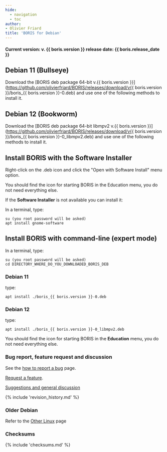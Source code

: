 ```yaml
---
hide:
  - navigation
  - toc
author:
- Olivier Friard
title: 'BORIS for Debian'
---
```



#### Current version: v. **{{ boris.version }}** release date: {{ boris.release_date }}



## Debian 11 (Bullseye)

Download the [BORIS deb package 64-bit
v.{{ boris.version }}](https://github.com/olivierfriard/BORIS/releases/download/v{{ boris.version }}/boris_{{ boris.version }}-0.deb)
and use one of the following methods to install it.

## Debian 12 (Bookworm)

Download the [BORIS deb package 64-bit libmpv2
v.{{ boris.version }}](https://github.com/olivierfriard/BORIS/releases/download/v{{ boris.version }}/boris_{{ boris.version }}-0_libmpv2.deb)
and use one of the following methods to install it.



## Install BORIS with the Software Installer

Right-click on the .deb icon and click the "Open with Software Install" menu option.

You should find the icon for starting BORIS in the Education menu, you
do not need everything else.

If the **Software Installer** is not available you can install it:

In a terminal, type:

    su (you root password will be asked)
    apt install gnome-software



## Install BORIS with command-line (expert mode)

In a terminal, type:

    su (you root password will be asked)
    cd DIRECTORY_WHERE_DO_YOU_DOWNLOADED_BORIS_DEB

### Debian 11

type:

    apt install ./boris_{{ boris.version }}-0.deb

### Debian 12

type:

    apt install ./boris_{{ boris.version }}-0_libmpv2.deb

You should find the icon for starting BORIS in the **Education** menu,
you do not need everything else.


<!--

## Pre-release of BORIS

If you would like to contribute to the development of BORIS, you can use the pre-release and let me know if it works and what the critical issues are.
This version will not replace the current version and can be used in parallel. Thank you in advance for your help.


!!! danger "**IMPORTANT**"

    **Do not use this version for your research projects as it may contain critical errors.**


Download [BORIS PRE-RELEASE v. 9.0.5 libmpv2](https://github.com/olivierfriard/BORIS/releases/download/v9.0.5/boris_9.0.5-0_libmpv2.deb)


-->





### Bug report, feature request and discussion

See the [how to report a bug](report_a_bug.md) page.

[Request a feature](https://github.com/olivierfriard/BORIS/issues/new?assignees=&labels=feature+request&template=feature_request.md&title=).

[Suggestions and general
discussion](https://github.com/olivierfriard/BORIS/discussions)



{% include 'revision_history.md' %}


### Older Debian


Refer to the [Other Linux](other_linux.md) page


### Checksums


{% include 'checksums.md' %}
